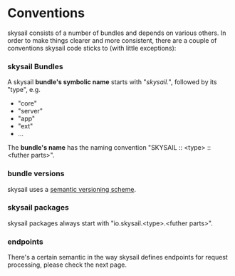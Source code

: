 # Conventions

skysail consists of a number of bundles and depends on various others. In order to make things clearer and more consistent, there are a couple of conventions skysail code sticks to \(with little exceptions\):

### skysail Bundles

A skysail **bundle's symbolic name** starts with "_skysail._", followed by its "type", e.g.

* "core"
* "server"
* "app"
* "ext"
* ...

The **bundle's name** has the naming convention "SKYSAIL :: &lt;type&gt; :: &lt;futher parts&gt;".

### bundle versions

skysail uses a [semantic versioning scheme](http://bnd.bndtools.org/chapters/170-versioning.html).

### skysail packages

skysail packages always start with "io.skysail.&lt;type&gt;.&lt;futher parts&gt;".

### endpoints

There's a certain semantic in the way skysail defines endpoints for request processing, please check the next page.

